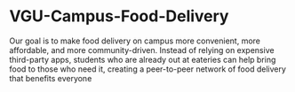 # VGU-Campus-Food-Delivery
Our goal is to make food delivery on campus more convenient, more affordable, and more community-driven. Instead of relying on expensive third-party apps, students who are already out at eateries can help bring food to those who need it, creating a peer-to-peer network of food delivery that benefits everyone
